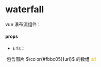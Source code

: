 # waterfall

vue 瀑布流组件：



#### props

- urls：

​	包含图片 $\color{#fbbc05}{url}$ 的数组 <font color='#fbbc05'>url</font>

